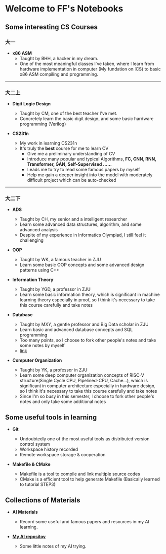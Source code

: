 # Welcome to FF's Notebooks

## Some interesting CS Courses

### 大一

- **x86 ASM**
    - Taught by BHH, a hacker in my dream.
    - One of the most meaningful classes I've taken, where I learn from hardware implementation in computer (My fundation on ICS) to basic x86 ASM compiling and programming. 

----

### 大二上

- **Digit Logic Design**
    - Taught by CM, one of the best teacher I've met.
    - Concretely learn the basic digit design, and some basic hardware programming (Verilog)

- **CS231n**
    - My work in learning CS231n
    - It's truly the **best** course for me to learn CV
        - Give me a preliminary understanding of CV
        - Introduce many popular and typical Algorithms, **FC, CNN, RNN, Transformer, GAN, Self-Supervised ……**
        - Leads me to try to read some famous papers by myself
        - Help me gain a deeper insight into the model with moderately difficult project which can be auto-checked 

----

### 大二下

- **ADS**
    - Taught by CH, my senior and a intelligent researcher 
    - Learn some advanced data structures, algorithm, and some advanced analysis
    - Despite of my experience in Informatics Olympiad, I still feel it challenging

- **OOP**
    - Taught by WK, a famous teacher in ZJU
    - Learn some basic OOP concepts and some advanced design patterns using C++

- **Information Theory**
    - Taught by YGD, a professor in ZJU
    - Learn some basic information theory, which is significant in machine learning theory especially in proof, so I think it's necessary to take this course carefully and take notes

- **Database**
    - Taught by MXY, a gentle professor and Big Data scholar in ZJU
    - Learn basic and advanced database concepts and SQL programming
    - Too many points, so I choose to fork other people's notes and take some notes by myself
    - [link](https://github.com/yile-liu/ZJU_database_system)

- **Computer Organization**
    - Taught by YK, a professor in ZJU
    - Learn some deep computer organization concepts of RISC-V structure(Single Cycle CPU, Pipelined-CPU, Cache...), which is significant in computer architecture especially in hardware design, so I think it's necessary to take this course carefully and take notes
    - Since I'm so busy in this semester, I choose to fork other people's notes and only take some additional notes

## Some useful tools in learning

- **Git**
    - Undoubtedly one of the most useful tools as distributed version control system
    - Workspace history recorded
    - Remote workspace storage & cooperation

- **Makefile & CMake**
    - Makefile is a tool to compile and link multiple source codes
    - CMake is a efficient tool to help generate Makefile (Basically learned to tutorial STEP3)

## Collections of Materials

- **AI Materials**
    - Record some useful and famous papers and resources in my AI learning. 

- [**My AI repositoy**](https://github.com/fightingff/AI)

    - Some little notes of my AI trying. 